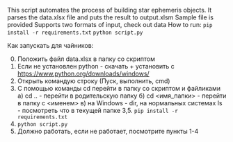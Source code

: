 This script automates the process of building star ephemeris objects.
It parses the data.xlsx file and puts the result to output.xlsm
Sample file is provided
Supports two formats of input, check out data
How to run:
`pip install -r requirements.txt`
`python script.py`

Как запускать для чайников:

0. Положить файл data.xlsx в папку со скриптом
1. Если не установлен python - скачать + установить с https://www.python.org/downloads/windows/
2. Открыть командую строку (Пуск, выполнить, cmd)
3. С помощью команды cd перейти в папку со скриптом и файликами
    a) cd .. - перейти в родительскую папку
    б) cd <имя_папки> - перейти в папку с <именем>
    в) на Windows - dir, на нормальных системах ls - посмотреть что в текущей папке
3,5. `pip install -r requirements.txt`
4. `python script.py`
5. Должно работать, если не работает, посмотрите пункты 1-4

